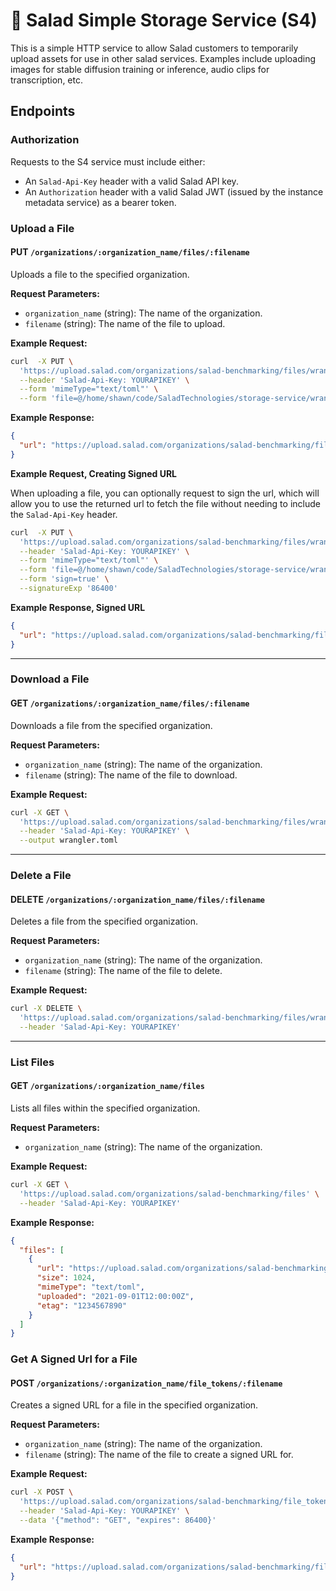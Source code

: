 # 🥗 Salad Simple Storage Service (S4)

This is a simple HTTP service to allow Salad customers to temporarily upload assets for use in other salad services. Examples include uploading images for stable diffusion training or inference, audio clips for transcription, etc.

## Endpoints

### Authorization

Requests to the S4 service must include either:
- An `Salad-Api-Key` header with a valid Salad API key.
- An `Authorization` header with a valid Salad JWT (issued by the instance metadata service) as a bearer token.

### Upload a File

#### PUT `/organizations/:organization_name/files/:filename`

Uploads a file to the specified organization.

**Request Parameters:**
- `organization_name` (string): The name of the organization.
- `filename` (string): The name of the file to upload.

**Example Request:**
```bash
curl  -X PUT \
  'https://upload.salad.com/organizations/salad-benchmarking/files/wrangler.toml' \
  --header 'Salad-Api-Key: YOURAPIKEY' \
  --form 'mimeType="text/toml"' \
  --form 'file=@/home/shawn/code/SaladTechnologies/storage-service/wrangler.toml'
```

**Example Response:**
```json
{
  "url": "https://upload.salad.com/organizations/salad-benchmarking/files/wrangler.toml"
}
```

**Example Request, Creating Signed URL**

When uploading a file, you can optionally request to sign the url, which will allow you to use the returned url to fetch the file without needing to include the `Salad-Api-Key` header.

```bash
curl  -X PUT \
  'https://upload.salad.com/organizations/salad-benchmarking/files/wrangler.toml' \
  --header 'Salad-Api-Key: YOURAPIKEY' \
  --form 'mimeType="text/toml"' \
  --form 'file=@/home/shawn/code/SaladTechnologies/storage-service/wrangler.toml' \
  --form 'sign=true' \
  --signatureExp '86400'
```

**Example Response, Signed URL**
```json
{
  "url": "https://upload.salad.com/organizations/salad-benchmarking/files/wrangler.toml?token=8eb6de1b-b313-4169-8411-39860ebc73ab",
}
```


---

### Download a File

#### GET `/organizations/:organization_name/files/:filename`

Downloads a file from the specified organization.

**Request Parameters:**
- `organization_name` (string): The name of the organization.
- `filename` (string): The name of the file to download.


**Example Request:**
```bash
curl -X GET \
  'https://upload.salad.com/organizations/salad-benchmarking/files/wrangler.toml' \
  --header 'Salad-Api-Key: YOURAPIKEY' \
  --output wrangler.toml
```

---

### Delete a File

#### DELETE `/organizations/:organization_name/files/:filename`

Deletes a file from the specified organization.

**Request Parameters:**
- `organization_name` (string): The name of the organization.
- `filename` (string): The name of the file to delete.

**Example Request:**
```bash
curl -X DELETE \
  'https://upload.salad.com/organizations/salad-benchmarking/files/wrangler.toml' \
  --header 'Salad-Api-Key: YOURAPIKEY'
```

---

### List Files

#### GET `/organizations/:organization_name/files`

Lists all files within the specified organization.

**Request Parameters:**
- `organization_name` (string): The name of the organization.


**Example Request:**
```bash
curl -X GET \
  'https://upload.salad.com/organizations/salad-benchmarking/files' \
  --header 'Salad-Api-Key: YOURAPIKEY'
```

**Example Response:**
```json
{
  "files": [
    {
      "url": "https://upload.salad.com/organizations/salad-benchmarking/files/wrangler.toml",
      "size": 1024,
      "mimeType": "text/toml",
      "uploaded": "2021-09-01T12:00:00Z",
      "etag": "1234567890"
    }
  ]
}
```

### Get A Signed Url for a File

#### POST `/organizations/:organization_name/file_tokens/:filename`

Creates a signed URL for a file in the specified organization.

**Request Parameters:**
- `organization_name` (string): The name of the organization.
- `filename` (string): The name of the file to create a signed URL for.

**Example Request:**
```bash
curl -X POST \
  'https://upload.salad.com/organizations/salad-benchmarking/file_tokens/wrangler.toml' \
  --header 'Salad-Api-Key: YOURAPIKEY' \
  --data '{"method": "GET", "expires": 86400}'
```

**Example Response:**
```json
{
  "url": "https://upload.salad.com/organizations/salad-benchmarking/files/wrangler.toml?token=974360ea-63f7-4db3-9692-72ca5dbae615"
}
```